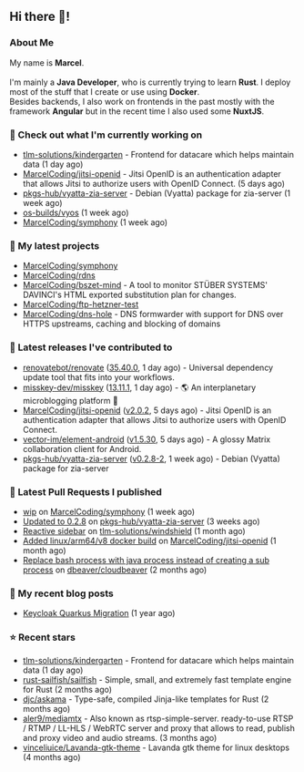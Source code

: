 ## Hi there 👋!




### About Me

My name is **Marcel**.
<br><br>
I'm mainly a **Java Developer**, who is currently trying to learn **Rust**. I deploy most of the stuff that I create or use using **Docker**.
<br>
Besides backends, I also work on frontends in the past mostly with the framework **Angular** but in the recent time I also used some **NuxtJS**. 



### 👷 Check out what I'm currently working on

- [tlm-solutions/kindergarten](https://github.com/tlm-solutions/kindergarten) - Frontend for datacare which helps maintain data  (1 day ago)
- [MarcelCoding/jitsi-openid](https://github.com/MarcelCoding/jitsi-openid) - Jitsi OpenID is an authentication adapter that allows Jitsi to authorize users with OpenID Connect. (5 days ago)
- [pkgs-hub/vyatta-zia-server](https://github.com/pkgs-hub/vyatta-zia-server) - Debian (Vyatta) package for zia-server (1 week ago)
- [os-builds/vyos](https://github.com/os-builds/vyos) (1 week ago)
- [MarcelCoding/symphony](https://github.com/MarcelCoding/symphony) (1 week ago)

### 🌱 My latest projects

- [MarcelCoding/symphony](https://github.com/MarcelCoding/symphony)
- [MarcelCoding/rdns](https://github.com/MarcelCoding/rdns)
- [MarcelCoding/bszet-mind](https://github.com/MarcelCoding/bszet-mind) - A tool to monitor STÜBER SYSTEMS&#39; DAVINCI&#39;s HTML exported substitution plan for changes.
- [MarcelCoding/ftp-hetzner-test](https://github.com/MarcelCoding/ftp-hetzner-test)
- [MarcelCoding/dns-hole](https://github.com/MarcelCoding/dns-hole) - DNS formwarder with support for DNS over HTTPS upstreams, caching and blocking of domains

### 🔭 Latest releases I've contributed to

- [renovatebot/renovate](https://github.com/renovatebot/renovate) ([35.40.0](https://github.com/renovatebot/renovate/releases/tag/35.40.0), 1 day ago) - Universal dependency update tool that fits into your workflows.
- [misskey-dev/misskey](https://github.com/misskey-dev/misskey) ([13.11.1](https://github.com/misskey-dev/misskey/releases/tag/13.11.1), 1 day ago) - 🌎 An interplanetary microblogging platform 🚀
- [MarcelCoding/jitsi-openid](https://github.com/MarcelCoding/jitsi-openid) ([v2.0.2](https://github.com/MarcelCoding/jitsi-openid/releases/tag/v2.0.2), 5 days ago) - Jitsi OpenID is an authentication adapter that allows Jitsi to authorize users with OpenID Connect.
- [vector-im/element-android](https://github.com/vector-im/element-android) ([v1.5.30](https://github.com/vector-im/element-android/releases/tag/v1.5.30), 5 days ago) - A glossy Matrix collaboration client for Android.
- [pkgs-hub/vyatta-zia-server](https://github.com/pkgs-hub/vyatta-zia-server) ([v0.2.8-2](https://github.com/pkgs-hub/vyatta-zia-server/releases/tag/v0.2.8-2), 1 week ago) - Debian (Vyatta) package for zia-server

### 🔨 Latest Pull Requests I published

- [wip](https://github.com/MarcelCoding/symphony/pull/1) on [MarcelCoding/symphony](https://github.com/MarcelCoding/symphony) (1 week ago)
- [Updated to 0.2.8](https://github.com/pkgs-hub/vyatta-zia-server/pull/3) on [pkgs-hub/vyatta-zia-server](https://github.com/pkgs-hub/vyatta-zia-server) (3 weeks ago)
- [Reactive sidebar](https://github.com/tlm-solutions/windshield/pull/25) on [tlm-solutions/windshield](https://github.com/tlm-solutions/windshield) (1 month ago)
- [Added linux/arm64/v8 docker build](https://github.com/MarcelCoding/jitsi-openid/pull/183) on [MarcelCoding/jitsi-openid](https://github.com/MarcelCoding/jitsi-openid) (1 month ago)
- [Replace bash process with java process instead of creating a sub process](https://github.com/dbeaver/cloudbeaver/pull/1452) on [dbeaver/cloudbeaver](https://github.com/dbeaver/cloudbeaver) (2 months ago)

### 📜 My recent blog posts

- [Keycloak Quarkus Migration](https://m4rc3l.de/blog/keycloak-quarkus-migration) (1 year ago)

### ⭐ Recent stars

- [tlm-solutions/kindergarten](https://github.com/tlm-solutions/kindergarten) - Frontend for datacare which helps maintain data  (1 day ago)
- [rust-sailfish/sailfish](https://github.com/rust-sailfish/sailfish) - Simple, small, and extremely fast template engine for Rust (2 months ago)
- [djc/askama](https://github.com/djc/askama) - Type-safe, compiled Jinja-like templates for Rust (2 months ago)
- [aler9/mediamtx](https://github.com/aler9/mediamtx) - Also known as rtsp-simple-server. ready-to-use RTSP / RTMP / LL-HLS / WebRTC server and proxy that allows to read, publish and proxy video and audio streams. (3 months ago)
- [vinceliuice/Lavanda-gtk-theme](https://github.com/vinceliuice/Lavanda-gtk-theme) - Lavanda gtk theme for linux desktops (4 months ago)
